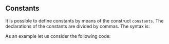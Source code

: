## Constants

It is possible to define constants by means of the construct `constants`. The declarations of the constants are divided by commas. The syntax is:

<div class="syntax" src="syntax_constants_1.ol"></div>

As an example let us consider the following code:

<div class="code" src="constants_1.ol"></div>